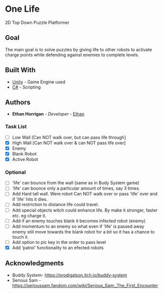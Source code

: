 # One Life

2D Top Down Puzzle Platformer

## Goal
The main goal is to solve puzzles by giving life to other robots to activate charge points while defending against enemies
to complete levels.

## Built With

* [Unity](https://unity.com/) - Game Engine used
* [C#](https://maven.apache.org/) - Scripting

## Authors

* **Ethan Horrigan** - *Developer* - [Ethan](https://github.com/ethanhorrigan)

### Task List

- [ ] Low Wall [Can NOT walk over, but can pass life through]
- [x] High Wall [Can NOT walk over & can NOT pass life over]
- [x] Enemy
- [x] Blank Robot
- [x] Active Robot

### Optional
- [ ] 'life' can bounce from the wall (same as in Budy System game)
- [ ] 'life' can bounce only a particular amount of times, say 3 times.
- [ ] Add Hard tall wall. Were robot Can NOT walk over or pass 'life' over and if 'life' hits it dies.
- [ ] Add restriction to distance life could travel.
- [ ] Add special objects witch could enhance life. By make it stronger, faster etc. eg charge it.
- [ ] Add if an enemy touches blank it becomes infected robot (enemy)
- [ ] Add momentum to an enemy so what even if 'life' is passed away enemy still move towards the blank robot for a bit so it has a chance to touch it.
- [ ] Add option to pic key in the order to pass level
- [x] Add ‘patrol’ functionality to an efected robots

## Acknowledgments

-	Buddy System-  https://prodigalson.itch.io/buddy-system
-	Serious Sam - https://serioussam.fandom.com/wiki/Serious_Sam:_The_First_Encounter

